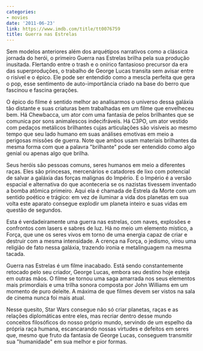 ```yaml
---
categories:
- movies
date: '2011-06-23'
link: https://www.imdb.com/title/tt0076759
title: Guerra nas Estrelas
---
```


Sem modelos anteriores além dos arquétipos narrativos como a clássica jornada do herói, o primeiro Guerra nas Estrelas brilha pela sua produção inusitada. Flertando entre o trash e o onírico fantasioso precursor da era das superproduções, o trabalho de George Lucas transita sem avisar entre o risível e o épico. Ele pode ser entendido como a mescla perfeita que gera o pop, esse sentimento de auto-importância criado na base do berro que fascinou e fascina gerações.

O épico do filme é sentido melhor ao analisarmos o universo dessa galáxia tão distante e suas criaturas bem trabalhadas em um filme que envelheceu bem. Há Chewbacca, um ator com uma fantasia de pelos brilhantes que se comunica por sons animalescos indecifráveis. Há C3PO, um ator vestido com pedaços metálicos brilhantes cujas articulações são visíveis ao mesmo tempo que seu lado humano em suas análises emotivas em meio a perigosas missões de guerra. Note que ambos usam materiais brilhantes da mesma forma com que a palavra "brilhante" pode ser entendido como algo genial ou apenas algo que brilha.

Seus heróis são pessoas comuns, seres humanos em meio a diferentes raças. Eles são princesas, mercenários e catadores de lixo com potencial de salvar a galáxia das forças malignas do Império. E o Império é a versão espacial e alternativa do que aconteceria se os nazistas tivessem inventado a bomba atômica primeiro. Aqui ela é chamada de Estrela da Morte com um sentido poético e trágico: em vez de iluminar a vida dos planetas em sua volta este aparato consegue explodir um planeta inteiro e suas vidas em questão de segundos.

Esta é verdadeiramente uma guerra nas estrelas, com naves, explosões e confrontos com lasers e sabres de luz. Há no meio um elemento místico, a Força, que une os seres vivos em torno de uma energia capaz de criar e destruir com a mesma intensidade. A crença na Força, o jedismo, virou uma religião de fato nessa galáxia, trazendo ironia e metalinguagem na mesma tacada.

Guerra nas Estrelas é um filme inacabado. Está sendo constantemente retocado pelo seu criador, George Lucas, embora seu destino hoje esteja em outras mãos. O filme se tornou uma saga amarrada nos seus elementos mais primordiais e uma trilha sonora composta por John Williams em um momento de puro deleite. A máxima de que filmes devem ser vistos na sala de cinema nunca foi mais atual.

Nesse quesito, Star Wars consegue não só criar planetas, raças e as relações diplomáticas entre eles, mas recriar dentro desse mundo conceitos filosóficos do nosso próprio mundo, servindo de um espelho da própria raça humana, escancarando nossas virtudes e defeitos em seres que, mesmo que fruto da fantasia de George Lucas, conseguem transmitir sua "humanidade" em sua melhor e pior formas.